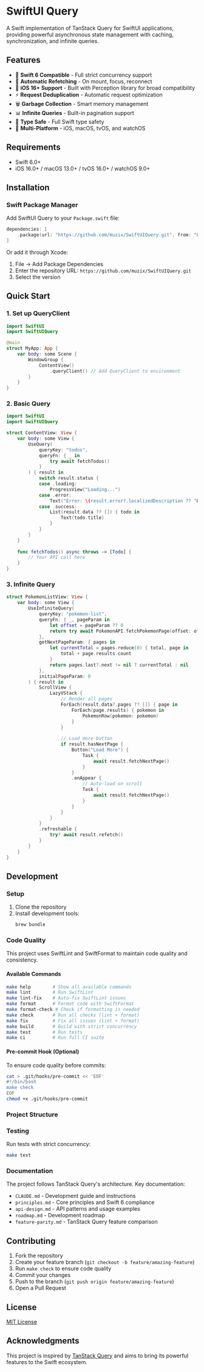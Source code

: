 # SwiftUI Query

A Swift implementation of TanStack Query for SwiftUI applications, providing powerful asynchronous state management with caching, synchronization, and infinite queries.

## Features

- 🚀 **Swift 6 Compatible** - Full strict concurrency support
- 🔄 **Automatic Refetching** - On mount, focus, reconnect
- 📱 **iOS 16+ Support** - Built with Perception library for broad compatibility
- ⚡️ **Request Deduplication** - Automatic request optimization
- 🗑️ **Garbage Collection** - Smart memory management
- 📊 **Infinite Queries** - Built-in pagination support
- 🔧 **Type Safe** - Full Swift type safety
- 📱 **Multi-Platform** - iOS, macOS, tvOS, and watchOS

## Requirements

- Swift 6.0+
- iOS 16.0+ / macOS 13.0+ / tvOS 16.0+ / watchOS 9.0+

## Installation

### Swift Package Manager

Add SwiftUI Query to your `Package.swift` file:

```swift
dependencies: [
    .package(url: "https://github.com/muzix/SwiftUIQuery.git", from: "0.2.0")
]
```

Or add it through Xcode:
1. File → Add Package Dependencies
2. Enter the repository URL: `https://github.com/muzix/SwiftUIQuery.git`
3. Select the version

## Quick Start

### 1. Set up QueryClient

```swift
import SwiftUI
import SwiftUIQuery

@main
struct MyApp: App {
    var body: some Scene {
        WindowGroup {
            ContentView()
                .queryClient() // Add QueryClient to environment
        }
    }
}
```

### 2. Basic Query

```swift
import SwiftUI
import SwiftUIQuery

struct ContentView: View {
    var body: some View {
        UseQuery(
            queryKey: "todos",
            queryFn: { _ in
                try await fetchTodos()
            }
        ) { result in
            switch result.status {
            case .loading:
                ProgressView("Loading...")
            case .error:
                Text("Error: \(result.error?.localizedDescription ?? "Unknown error")")
            case .success:
                List(result.data ?? []) { todo in
                    Text(todo.title)
                }
            }
        }
    }
    
    func fetchTodos() async throws -> [Todo] {
        // Your API call here
    }
}
```

### 3. Infinite Query

```swift
struct PokemonListView: View {
    var body: some View {
        UseInfiniteQuery(
            queryKey: "pokemon-list",
            queryFn: { _, pageParam in
                let offset = pageParam ?? 0
                return try await PokemonAPI.fetchPokemonPage(offset: offset)
            },
            getNextPageParam: { pages in
                let currentTotal = pages.reduce(0) { total, page in 
                    total + page.results.count 
                }
                return pages.last?.next != nil ? currentTotal : nil
            },
            initialPageParam: 0
        ) { result in
            ScrollView {
                LazyVStack {
                    // Render all pages
                    ForEach(result.data?.pages ?? []) { page in
                        ForEach(page.results) { pokemon in
                            PokemonRow(pokemon: pokemon)
                        }
                    }
                    
                    // Load more button
                    if result.hasNextPage {
                        Button("Load More") {
                            Task {
                                await result.fetchNextPage()
                            }
                        }
                        .onAppear {
                            // Auto-load on scroll
                            Task {
                                await result.fetchNextPage()
                            }
                        }
                    }
                }
            }
            .refreshable {
                try? await result.refetch()
            }
        }
    }
}
```

## Development

### Setup

1. Clone the repository
2. Install development tools:
   ```bash
   brew bundle
   ```

### Code Quality

This project uses SwiftLint and SwiftFormat to maintain code quality and consistency.

#### Available Commands

```bash
make help        # Show all available commands
make lint        # Run SwiftLint
make lint-fix    # Auto-fix SwiftLint issues
make format      # Format code with SwiftFormat
make format-check # Check if formatting is needed
make check       # Run all checks (lint + format)
make fix         # Fix all issues (lint + format)
make build       # Build with strict concurrency
make test        # Run tests
make ci          # Run full CI suite
```

#### Pre-commit Hook (Optional)

To ensure code quality before commits:

```bash
cat > .git/hooks/pre-commit << 'EOF'
#!/bin/bash
make check
EOF
chmod +x .git/hooks/pre-commit
```

### Project Structure

### Testing

Run tests with strict concurrency:
```bash
make test
```

### Documentation

The project follows TanStack Query's architecture. Key documentation:
- `CLAUDE.md` - Development guide and instructions
- `principles.md` - Core principles and Swift 6 compliance
- `api-design.md` - API patterns and usage examples
- `roadmap.md` - Development roadmap
- `feature-parity.md` - TanStack Query feature comparison

## Contributing

1. Fork the repository
2. Create your feature branch (`git checkout -b feature/amazing-feature`)
3. Run `make check` to ensure code quality
4. Commit your changes
5. Push to the branch (`git push origin feature/amazing-feature`)
6. Open a Pull Request

## License

[MIT License](LICENSE)

## Acknowledgments

This project is inspired by [TanStack Query](https://tanstack.com/query) and aims to bring its powerful features to the Swift ecosystem.